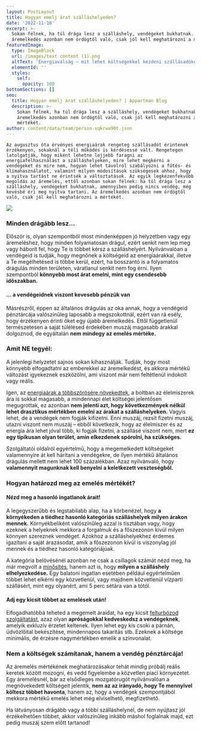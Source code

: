 ```yaml
---
layout: PostLayout
title: Hogyan emelj árat szálláshelyeden?
date: '2022-11-10'
excerpt: >-
  Sokan félnek, ha túl drága lesz a szálláshely, vendégeket bukhatnak. Az
  áremelkedés azonban nem ördögtől való, csak jól kell meghatározni a mértékét.
featuredImage:
  type: ImageBlock
  url: /images/text content (1).png
  altText: 'Energiaválság – mit lehet költségekkel kezdeni szállásadóként? '
  elementId: ''
  styles:
    self:
      opacity: 100
bottomSections: []
seo:
  title: Hogyan emelj árat szálláshelyeden? | Appartman Blog
  description: >-
    Sokan félnek, ha túl drága lesz a szálláshely, vendégeket bukhatnak. Az
    áremelkedés azonban nem ördögtől való, csak jól kell meghatározni a
    mértékét.
author: content/data/team/person-xqkrwa90t.json
---
```

`Az augusztus óta érvényes energiaárak rengeteg szállásadót érintenek érzékenyen, sokaknál a téli működés is kérdésessé vált. Rengetegen latolgatják, hogy miként lehetne lejjebb faragni az energiafelhasználást a szálláshelyeken, mire lehet megkérni a vendégeket és mire nem, hogyan lehet távolról szabályozni a fűtés- és klímahasználatot, valamint milyen módosítások szükségesek ahhoz, hogy a nyitva tartást ne érintsék a változtatások. Az egyik legkézenfekvőbb megoldás az áremelés, ettől azonban sokan félnek: ha túl drága lesz a szálláshely, vendégeket bukhatnak, amennyiben pedig nincs vendég, még kevésbé éri meg nyitva tartani. Az áremelkedés azonban nem ördögtől való, csak jól kell meghatározni a mértékét.`

![](/images/content%20\(3\)-bb802683.png)

### Minden drágább lesz…

Először is, olyan szempontból most mindenképpen jó helyzetben vagy egy áremeléshez, hogy minden folyamatosan drágul, ezért senkit nem lep meg vagy háborít fel, hogy Te is többet kérsz a szálláshelyért. Nyilvánvalóan a vendégeid is tudják, hogy megnőnek a költségeid
az energiaárakkal, illetve a Te megélhetésed is többe kerül, ezért, ha bosszantó is a folyamatos drágulás minden területen, váratlanul senkit nem fog érni. Ilyen szempontból **könnyebb most árat emelni, mint egy csendesebb időszakban.**

#### … a vendégeidnek viszont kevesebb pénzük van

Másrészről, éppen az általános drágulás az oka annak, hogy a vendégeid pénztárcája valószínűleg laposabb a megszokottnál, ezért van rá esély, hogy érzékenyen érinti őket egy újabb áremelkedés. Ettől függetlenül természetesen a saját túlélésed érdekében muszáj magasabb árakkal dolgoznod, de egyáltalán **nem mindegy az emelés mértéke.**

### Amit NE tegyél:

A jelenlegi helyzetet sajnos sokan kihasználják. Tudják, hogy most könnyebb elfogadtatni az emberekkel az áremelkedést, és akkora mértékű változást igyekeznek eszközölni, ami viszont már nem feltétlenül indokolt vagy reális.

Igen, az [energiaárak a többszörösére növekedtek](https://appartman.hu/blog/energiavalsag-megnovekedett-rezsikoltsegek-maganszallashely/), a boltban az élelmiszerek ára is sokkal magasabb, a mindennapi élet költségei jelentősen megugrottak, ez azonban **nem jelenti azt, hogy következmények nélkül lehet drasztikus mértékben emelni az árakat a szálláshelyeken.** Vagyis lehet, de a vendégek nem fogják kifizetni. Enni muszáj, rezsit fizetni muszáj, utazni viszont nem muszáj – ebből következik, hogy az élelmiszer és az energia ára lehet jóval több, ki fogják fizetni, a szállásé viszont nem, mert **ez egy tipikusan olyan terület, amin elkezdenek spórolni, ha szükséges.**

Szolgáltatói oldalról egyértelmű, hogy a megemelkedett költségeket valamennyire át kell hárítani a vendégekre, de ilyen mértékű általános drágulás mellett nem lehet 100 százalékban. Azaz nyilvánvaló, hogy **valamennyit magunknak kell benyelni a keletkezett veszteségből.**

### Hogyan határozd meg az emelés mértékét?

#### Nézd meg a hasonló ingatlanok árait!

A legegyszerűbb és legstabilabb alap, ha a körbenézel, hogy **a környékeden a tiédhez hasonló kategóriás szálláshelyek milyen árakon mennek.** Környékbeliként valószínűleg azzal is tisztában vagy, hogy ezeknek a helyeknek mekkora a forgalmuk és a főszezonon
kívül milyen könnyen szereznek vendéget. Azokhoz a szálláshelyekhez érdemes igazítani a saját árazásodat, amik a főszezonon kívül is viszonylag jól mennek és a tiédhez hasonló kategóriájúak.

A kategória belövésénél azonban ne csak a csillagok számát nézd meg, ha már megvolt a [minősítés](https://appartman.hu/blog/szallashely-minosites-hatarido/), hanem azt is, hogy **milyen a szálláshely elhelyezkedése.** Egy balatoni ingatlan esetében például egyértelműen többet lehet elkérni egy közvetlenül, vagy majdnem közvetlenül vízparti szállásért, mint egy olyanért, ami 5 perc sétára van a tótól.

#### Adj egy kicsit többet az emelések után!

Elfogadhatóbbá teheted a megemelt áraidat, ha egy kicsit [felturbózod szolgáltatást](https://appartman.hu/blog/tippek-a-kozvetlen-foglalasok-novelesere-vendeghazak-apartmanok/), azaz olyan **apróságokkal kedveskedsz a vendégeknek**, amelyik exkluzív érzetet keltenek. Ilyen lehet egy kis csoki a párnán, üdvözlőital bekészítése, mindennapos takarítás stb. Ezeknek a költsége minimális, de érzésre nagymértékben emelik a színvonalat.

### Nem a költségek számítanak, hanem a vendég pénztárcája!

Az áremelés mértékének meghatározásakor tehát mindig próbálj reális keretek között mozogni, és vedd figyelembe a közvetlen piaci környezetet. Egy áremelésnél, bár az elsődleges mozgatórugót nyilvánvalóan a megnövekedett költségeit jelentik, **nem az az irányadó, hogy Te mennyivel költesz többet havonta**, hanem az, hogy a vendégek szempontjából mekkora mértékű emelés lehet még elviselhető, megfizethető.

Ha látványosan drágább vagy a többi szálláshelynél, de nem nyújtasz jól érzékelhetően többet, akkor valószínűleg inkább máshol foglalnak majd, ezt pedig muszáj szem előtt tartanod!
